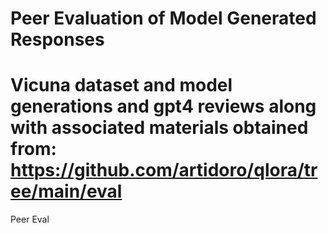 # Peer Evaluation of Model Generated Responses

Vicuna dataset and model generations and gpt4 reviews
along with associated materials obtained from:
https://github.com/artidoro/qlora/tree/main/eval
=======
Peer Eval
